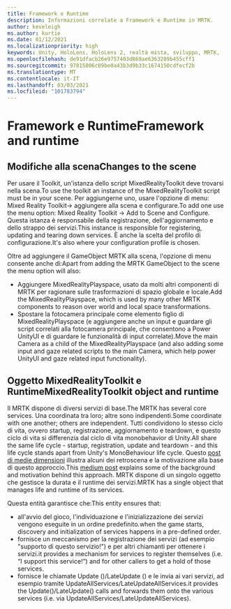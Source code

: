 ```yaml
---
title: Framework e Runtime
description: Informazioni correlate a Framework e Runtime in MRTK.
author: keveleigh
ms.author: kurtie
ms.date: 01/12/2021
ms.localizationpriority: high
keywords: Unity, HoloLens, HoloLens 2, realtà mista, sviluppo, MRTK,
ms.openlocfilehash: de91dfacb26e9757403d869ae6363289b455cff1
ms.sourcegitcommit: 97815006c09be0a43b3d9b33c1674150cdfecf2b
ms.translationtype: MT
ms.contentlocale: it-IT
ms.lasthandoff: 03/03/2021
ms.locfileid: "101783794"
---
```

# <a name="framework-and-runtime"></a><span data-ttu-id="ebebf-104">Framework e Runtime</span><span class="sxs-lookup"><span data-stu-id="ebebf-104">Framework and runtime</span></span>

## <a name="changes-to-the-scene"></a><span data-ttu-id="ebebf-105">Modifiche alla scena</span><span class="sxs-lookup"><span data-stu-id="ebebf-105">Changes to the scene</span></span>

<span data-ttu-id="ebebf-106">Per usare il Toolkit, un'istanza dello script MixedRealityToolkit deve trovarsi nella scena.</span><span class="sxs-lookup"><span data-stu-id="ebebf-106">To use the toolkit an instance of the MixedRealityToolkit script must be in your scene.</span></span>
<span data-ttu-id="ebebf-107">Per aggiungerne uno, usare l'opzione di menu: Mixed Reality Toolkit-> aggiungere alla scena e configurare.</span><span class="sxs-lookup"><span data-stu-id="ebebf-107">To add one use the menu option: Mixed Reality Toolkit -> Add to Scene and Configure.</span></span> <span data-ttu-id="ebebf-108">Questa istanza è responsabile della registrazione, dell'aggiornamento e dello strappo dei servizi.</span><span class="sxs-lookup"><span data-stu-id="ebebf-108">This instance is responsible for registering, updating and tearing down services.</span></span> <span data-ttu-id="ebebf-109">È anche la scelta del profilo di configurazione.</span><span class="sxs-lookup"><span data-stu-id="ebebf-109">It's also where your configuration profile is chosen.</span></span>

<span data-ttu-id="ebebf-110">Oltre ad aggiungere il GameObject MRTK alla scena, l'opzione di menu consente anche di:</span><span class="sxs-lookup"><span data-stu-id="ebebf-110">Apart from adding the MRTK GameObject to the scene the menu option will also:</span></span>

- <span data-ttu-id="ebebf-111">Aggiungere MixedRealityPlayspace, usato da molti altri componenti di MRTK per ragionare sulle trasformazioni di spazio globale e locale.</span><span class="sxs-lookup"><span data-stu-id="ebebf-111">Add the MixedRealityPlayspace, which is used by many other MRTK components to reason over world and local space transformations.</span></span>
- <span data-ttu-id="ebebf-112">Spostare la fotocamera principale come elemento figlio di MixedRealityPlayspace (e aggiungere anche un input e guardare gli script correlati alla fotocamera principale, che consentono a Power UnityUI e di guardare le funzionalità di input correlate).</span><span class="sxs-lookup"><span data-stu-id="ebebf-112">Move the main Camera as a child of the MixedRealityPlayspace (and also adding some input and gaze related scripts to the main Camera, which help power UnityUI and gaze related input functionality).</span></span>

## <a name="mixedrealitytoolkit-object-and-runtime"></a><span data-ttu-id="ebebf-113">Oggetto MixedRealityToolkit e Runtime</span><span class="sxs-lookup"><span data-stu-id="ebebf-113">MixedRealityToolkit object and runtime</span></span>

<span data-ttu-id="ebebf-114">Il MRTK dispone di diversi servizi di base.</span><span class="sxs-lookup"><span data-stu-id="ebebf-114">The MRTK has several core services.</span></span> <span data-ttu-id="ebebf-115">Una coordinata tra loro; altre sono indipendenti.</span><span class="sxs-lookup"><span data-stu-id="ebebf-115">Some coordinate with one another; others are independent.</span></span>
<span data-ttu-id="ebebf-116">Tutti condividono lo stesso ciclo di vita, ovvero startup, registrazione, aggiornamento e teardown, e questo ciclo di vita si differenzia dal ciclo di vita monobehavior di Unity.</span><span class="sxs-lookup"><span data-stu-id="ebebf-116">All share the same life cycle - startup, registration, update and teardown - and this life cycle stands apart from Unity's MonoBehaviour life cycle.</span></span> <span data-ttu-id="ebebf-117">Questo [post di medie dimensioni](https://medium.com/@stephen_hodgson/the-mixed-reality-framework-6fdb5c11feb2) illustra alcuni dei retroscena e la motivazione alla base di questo approccio.</span><span class="sxs-lookup"><span data-stu-id="ebebf-117">This [medium post](https://medium.com/@stephen_hodgson/the-mixed-reality-framework-6fdb5c11feb2) explains some of the background and motivation behind this approach.</span></span> <span data-ttu-id="ebebf-118">MRTK dispone di un singolo oggetto che gestisce la durata e il runtime dei servizi.</span><span class="sxs-lookup"><span data-stu-id="ebebf-118">MRTK has a single object that manages life and runtime of its services.</span></span>

<span data-ttu-id="ebebf-119">Questa entità garantisce che:</span><span class="sxs-lookup"><span data-stu-id="ebebf-119">This entity ensures that:</span></span>

- <span data-ttu-id="ebebf-120">all'avvio del gioco, l'individuazione e l'inizializzazione dei servizi vengono eseguite in un ordine predefinito.</span><span class="sxs-lookup"><span data-stu-id="ebebf-120">when the game starts, discovery and initialization of services happens in a pre-defined order.</span></span>
- <span data-ttu-id="ebebf-121">fornisce un meccanismo per la registrazione dei servizi (ad esempio "supporto di questo servizio!") e per altri chiamanti per ottenere i servizi.</span><span class="sxs-lookup"><span data-stu-id="ebebf-121">it provides a mechanism for services to register themselves (i.e. “I support this service!”) and for other callers to get a hold of those services.</span></span>
- <span data-ttu-id="ebebf-122">fornisce le chiamate Update ()/LateUpdate () e le invia ai vari servizi, ad esempio tramite UpdateAllServices/LateUpdateAllServices.</span><span class="sxs-lookup"><span data-stu-id="ebebf-122">it provides the Update()/LateUpdate() calls and forwards them onto the various services (i.e. via UpdateAllServices/LateUpdateAllServices).</span></span>
